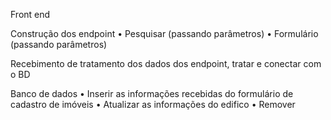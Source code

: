 Front end

Construção dos endpoint 
 • Pesquisar (passando parâmetros)
 • Formulário (passando parâmetros)

Recebimento de tratamento dos dados dos endpoint, tratar e conectar com o BD

Banco de dados
 • Inserir as informações recebidas do formulário de cadastro de imóveis
 • Atualizar as informações do edifico 
 • Remover 
